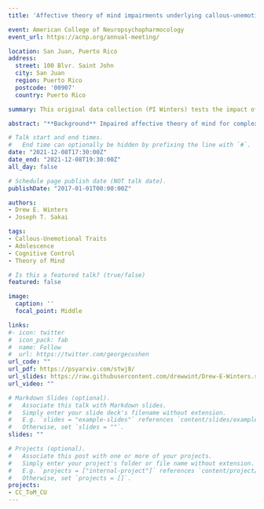 ```yaml
---
title: 'Affective theory of mind impairments underlying callous-unemotional traits and the role of cognitive control: A pilot study'

event: American College of Neuropsychopharmocology
event_url: https://acnp.org/annual-meeting/

location: San Juan, Puerto Rico
address:
  street: 100 Blvr. Saint John
  city: San Juan
  region: Puerto Rico
  postcode: '00907'
  country: Puerto Rico

summary: This original data collection (PI Winters) tests the impact of cognitive control on affective theory of mind in a sample of early adolescents that vary on callous-unemotional traits. I will be presenting the findings of this study that support the impact that cognitive control has on affective theory of mind amongst adolescents with callous-unemotional traits. 

abstract: "**Background** Impaired affective theory of mind for complex stimuli predicts violent criminal behavior amongst adolescents with callous-unemotional (CU) traits. CU traits are a youth antisocial phenotype counterpart to adult psychopathy present between 17-26% of community youth that cost U.S. society over $2 trillion annually; yet, available treatments for these youth have limited efficacy. Cognitive control is a potentially important, yet understudied, treatment target to address CU trait impairments in complex affective theory of mind. Affective theory of mind involves making inferences about others’ emotions that can be basic (e.g., happy, sad, mad) or complex (e.g., nervous, shame, annoyance). Complex affective states are subtle, which, to process, require greater cognitive control resources. Cognitive control modulates theory of mind; and research on CU traits demonstrates impairments in both cognitive control and complex affective theory of mind. Despite the connections made in the literature, the impact of cognitive control impairments on affective theory of mind amongst youth with CU traits remains understudied. The failure to process others complex affective states may explain how those with CU traits callously harm others and engage in criminal acts; therefore, investigating cognitive controls impact on affective theory of mind impairments can reveal neurocognitive targets that inform new evidence-based therapeutics. Given that adult psychopathy is considered a neurodevelopmental disorder[23], it is critical to examine early adolescents, the earliest that theory of mind is consistently accurate[24], to capture mechanisms of these core impairments early. There is considerable evidence that CU traits are present on a continuous scale amongst community samples, which demonstrate the same neurocognitive impairments as clinical/forensic samples. Thus, we examined a community sample of early adolescents in a pilot study designed to determine cognitive controls impact on theory of mind as a function of CU traits. **Methods** We recruited 87 early adolescents (ages 12-14) from the community (1:1 ratio of sex) oversampled for high CU traits to participate in behavioral tasks. Behavioral tasks included an affective theory of mind task with basic and complex emotions and an inhibitory processing task (to tax cognitive control). For recruitment we determined high versus normal CU traits using the inventory of CU traits low prosocial emotion specifier. Given that cognitive control depends on the current load on cognitive resources, cognitive control can be manipulated by placing a cognitive load on cognitive resources. Thus, the design involved a baseline theory of mind, then a cognitive load, and a final post-cognitive load theory of mind task. We conducted three separate analyses. First, to test effects of taxing cognitive control, we used a linear mixed effects model across repeated measures of complex theory of mind as a function of CU traits specifying random effects for individuals. Second, to test response to cognitive load, we used a linear regression with the maximum amount of cognitive load responded to as a function of CU traits. Third, we used linear regressions with basic and complex affective theory of mind as functions of CU traits. For all analyses we adjusted for sex, age, and race. A priori 80% power calculations using a two tailed test with p < 0.05 revealed a mixed effects model required 62 participants and regressions required 81 participants. **Results** Mixed effects model revealed that increases in CU traits associated with a greater mean difference from baseline to post cognitive load on complex affective theory of mind (F= 4.07, p= 0.021), and the cognitive load had a higher impact on the slope for complex affective theory of mind judgements (β= –0.11, p= 0.018, marginal R2= 0.113, conditional R2= 0.591). Second, increases in CU traits associated with lower levels of cognitive load responded to (β= -21.57, p= 0.032, R2= 0.100). Third, increases in CU traits did not associate with basic emotions but did associate with significant lower accuracy during complex affective theory of mind (β= –0.102, p= 0.009, R2= 0.149). **Conclusion** Results suggest 1) higher levels of CU traits associate with general impairments in cognitive control resources, 2) impairments in complex affective theory of mind are accentuated after placing a cognitive load on cognitive control, and 3) these effects are specific to complex affective theory of mind. Future research could examine neural mechanisms underlying these findings by taking this behavioral paradigm into an fMRI, which will set the stage for refining neural targets for new evidenced-based therapeutics targeting affective theory of mind in early adolescents with CU traits."

# Talk start and end times.
#   End time can optionally be hidden by prefixing the line with `#`.
date: "2021-12-08T17:30:00Z"
date_end: "2021-12-08T19:30:00Z"
all_day: false

# Schedule page publish date (NOT talk date).
publishDate: "2017-01-01T00:00:00Z"

authors: 
- Drew E. Winters
- Joseph T. Sakai

tags: 
- Callous-Unemotional Traits
- Adolescence
- Cognitive Control
- Theory of Mind

# Is this a featured talk? (true/false)
featured: false

image:
  caption: ''
  focal_point: Middle

links:
#- icon: twitter
#  icon_pack: fab
#  name: Follow
#  url: https://twitter.com/georgecushen
url_code: ""
url_pdf: https://psyarxiv.com/stwj8/
url_slides: https://raw.githubusercontent.com/drewwint/Drew-E-Winters.site/master/content/event/ANCP_2021/poster.png
url_video: ""

# Markdown Slides (optional).
#   Associate this talk with Markdown slides.
#   Simply enter your slide deck's filename without extension.
#   E.g. `slides = "example-slides"` references `content/slides/example-slides.md`.
#   Otherwise, set `slides = ""`.
slides: ""

# Projects (optional).
#   Associate this post with one or more of your projects.
#   Simply enter your project's folder or file name without extension.
#   E.g. `projects = ["internal-project"]` references `content/project/deep-learning/index.md`.
#   Otherwise, set `projects = []`.
projects:
- CC_ToM_CU
---
```

